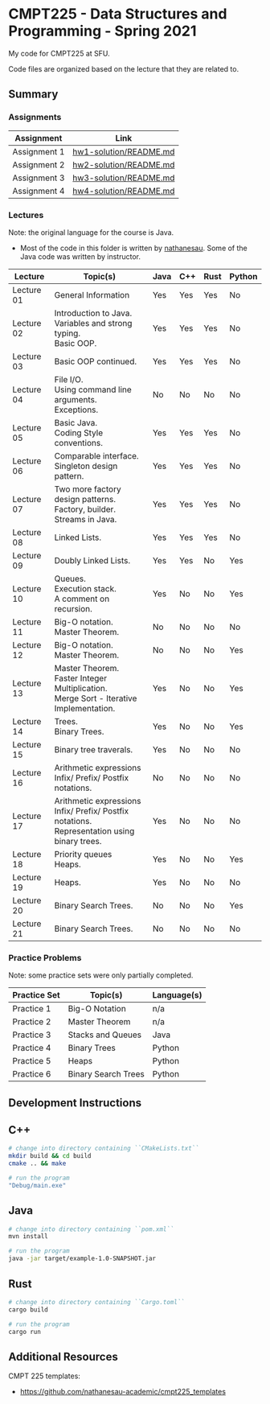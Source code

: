 # CMPT225 - Data Structures and Programming - Spring 2021

My code for CMPT225 at SFU.

Code files are organized based on the lecture that they are related to.

## Summary

### Assignments

| Assignment | Link |
| ---------- | ---- | 
| Assignment 1 | [hw1-solution/README.md](hw1-solution/README.md) |
| Assignment 2 | [hw2-solution/README.md](hw2-solution/README.md) |
| Assignment 3 | [hw3-solution/README.md](hw3-solution/README.md) |
| Assignment 4 | [hw4-solution/README.md](hw4-solution/README.md) |

### Lectures

Note: the original language for the course is Java.

* Most of the code in this folder is written by [nathanesau](https://github.com/nathanesau). Some of the Java code was written by instructor.

| Lecture | Topic(s) | Java | C++ | Rust | Python |
| ------- | -------- | ---- | --- | ---- | ------ |
| Lecture 01 | General Information | Yes | Yes | Yes | No |
| Lecture 02 | Introduction to Java.<br /> Variables and strong typing.<br /> Basic OOP. | Yes | Yes | Yes | No |
| Lecture 03 | Basic OOP continued. | Yes | Yes | Yes | No |
| Lecture 04 | File I/O.<br /> Using command line arguments.<br />Exceptions. | No | No | No | No |
| Lecture 05 | Basic Java.<br /> Coding Style conventions. | Yes | Yes | Yes | No |
| Lecture 06 | Comparable interface.<br /> Singleton design pattern. | Yes | Yes | Yes | No |
| Lecture 07 | Two more factory design patterns.<br /> Factory, builder. <br /> Streams in Java. | Yes | Yes | Yes | No |
| Lecture 08 | Linked Lists. | Yes | Yes | Yes | No |
| Lecture 09 | Doubly Linked Lists. | Yes | Yes | No | Yes |
| Lecture 10 | Queues.<br /> Execution stack.<br /> A comment on recursion. | Yes | No | No | Yes |
| Lecture 11 | Big-O notation.<br /> Master Theorem. | No | No | No | No |
| Lecture 12 | Big-O notation.<br /> Master Theorem. | No | No | No | Yes |
| Lecture 13 | Master Theorem.<br /> Faster Integer Multiplication.<br /> Merge Sort - Iterative Implementation. | Yes | No | No | Yes |
| Lecture 14 | Trees.<br /> Binary Trees. | Yes | No | No | Yes | 
| Lecture 15 | Binary tree traverals. | Yes | No | No | No |
| Lecture 16 | Arithmetic expressions<br /> Infix/ Prefix/ Postfix notations. | No | No | No | No |
| Lecture 17 | Arithmetic expressions<br /> Infix/ Prefix/ Postfix notations.<br /> Representation using binary trees. | Yes | No | No | No |
| Lecture 18 | Priority queues<br /> Heaps. | Yes | No | No | Yes |
| Lecture 19 | Heaps. | Yes | No | No | No |
| Lecture 20 | Binary Search Trees. | No | No | No | Yes |
| Lecture 21 | Binary Search Trees. | No | No | No | No |

### Practice Problems

Note: some practice sets were only partially completed.

| Practice Set | Topic(s) | Language(s) | 
| ------------ | -------- | -------- |
| Practice 1 | Big-O Notation | n/a |
| Practice 2 | Master Theorem | n/a  |
| Practice 3 | Stacks and Queues | Java |
| Practice 4 | Binary Trees | Python |
| Practice 5 | Heaps | Python |
| Practice 6 | Binary Search Trees | Python |

## Development Instructions

## C++

```bash
# change into directory containing ``CMakeLists.txt``
mkdir build && cd build
cmake .. && make

# run the program
"Debug/main.exe"
```

## Java

```bash
# change into directory containing ``pom.xml``
mvn install

# run the program
java -jar target/example-1.0-SNAPSHOT.jar
```

## Rust

```bash
# change into directory containing ``Cargo.toml``
cargo build

# run the program
cargo run
```

## Additional Resources

CMPT 225 templates:

* https://github.com/nathanesau-academic/cmpt225_templates
